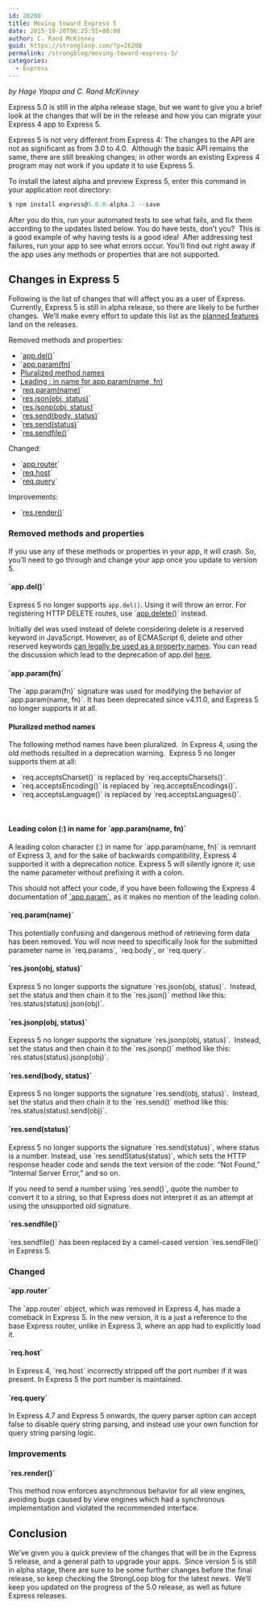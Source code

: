 ```yaml
---
id: 26208
title: Moving toward Express 5
date: 2015-10-20T06:25:55+00:00
author: C. Rand McKinney
guid: https://strongloop.com/?p=26208
permalink: /strongblog/moving-toward-express-5/
categories:
  - Express
---
```

_by Hage Yaapa and C. Rand McKinney_

Express 5.0 is still in the alpha release stage, but we want to give you a brief look at the changes that will be in the release and how you can migrate your Express 4 app to Express 5.

Express 5 is not very different from Express 4: The changes to the API are not as significant as from 3.0 to 4.0.  Although the basic API remains the same, there are still breaking changes; in other words an existing Express 4 program may not work if you update it to use Express 5.

<!--more-->

To install the latest alpha and preview Express 5, enter this command in your application root directory:

```js
$ npm install express@5.0.0-alpha.2 --save
```

After you do this, run your automated tests to see what fails, and fix them according to the updates listed below. You do have tests, don&#8217;t you?  This is a good example of why having tests is a good idea!  After addressing test failures, run your app to see what errors occur. You&#8217;ll find out right away if the app uses any methods or properties that are not supported.

## **Changes in Express 5**

Following is the list of changes that will affect you as a user of Express.  Currently, Express 5 is still in alpha release, so there are likely to be further changes.  We&#8217;ll make every effort to update this list as the [planned features](https://github.com/strongloop/express/pull/2237) land on the releases.

Removed methods and properties:

  * \`[app.del()](#app-del)\`
  * \`[app.param(fn)](#app-param-fn)\`
  * [Pluralized method names](#pluralized)
  * [Leading : in name for app.param(name, fn)](#app-param-name)
  * \`[req.param(name)](#req-param-name)\`
  * \`[res.json(obj, status)](#res-json-obj-status)\`
  * \`[res.jsonp(obj, status)](#res-jsonp-obj-status)\`
  * \`[res.send(body, status)](#res-send-body-status)\`
  * \`[res.send(status)](#res-send-status)\`
  * \`[res.sendfile()](#res-sendfile)\`

Changed:

  * \`[app.router](#app-router)\`
  * \`[req.host](#req-host)\`
  * \`[req.query](#req-query)\`

Improvements:

  * \`[res.render()](#res-render)\`

### **Removed methods and properties**

If you use any of these methods or properties in your app, it will crash. So, you&#8217;ll need to go through and change your app once you update to version 5.

#### **\`<a name="app-del"></a>app.del()\`**

Express 5 no longer supports `app.del()`. Using it will throw an error. For registering HTTP DELETE routes, use \`[app.delete()](http://expressjs.com/4x/api.html#app.delete.method)\` instead.

Initially del was used instead of delete considering delete is a reserved keyword in JavaScript. However, as of ECMAScript 6, delete and other reserved keywords [can legally be used as a property names](https://developer.mozilla.org/en-US/docs/Web/JavaScript/Reference/Lexical_grammar#Reserved_word_usage). You can read the discussion which lead to the deprecation of app.del [here](https://github.com/strongloop/express/pull/2095).

#### **<a name="app-param-fn"></a>\`app.param(fn)\`**

The \`app.param(fn)\` signature was used for modifying the behavior of \`app.param(name, fn)\`. It has been deprecated since v4.11.0, and Express 5 no longer supports it at all.

#### **<a name="pluralized"></a>Pluralized method names**

The following method names have been pluralized.  In Express 4, using the old methods resulted in a deprecation warning.  Express 5 no longer supports them at all:

  * \`req.acceptsCharset()\` is replaced by \`req.acceptsCharsets()\`.
  * \`req.acceptsEncoding()\` is replaced by \`req.acceptsEncodings()\`.
  * \`req.acceptsLanguage()\` is replaced by \`req.acceptsLanguages()\`.

&nbsp;

#### **<a name="app-param-name"></a>Leading colon (:) in name for \`app.param(name, fn)\`**

A leading colon character (:) in name for \`app.param(name, fn)\` is remnant of Express 3, and for the sake of backwards compatibility, Express 4 supported it with a deprecation notice. Express 5 will silently ignore it; use the name parameter without prefixing it with a colon.

This should not affect your code, if you have been following the Express 4 documentation of [\`app.param\`](#app-param-fn), as it makes no mention of the leading colon.

#### **<a name="req-param-name"></a>\`req.param(name)\`**

This potentially confusing and dangerous method of retrieving form data has been removed. You will now need to specifically look for the submitted parameter name in \`req.params\`, \`req.body\`, or \`req.query\`.

#### **<a name="res-json-obj-status"></a>\`res.json(obj, status)\`**

Express 5 no longer supports the signature \`res.json(obj, status)\`.  Instead, set the status and then chain it to the \`res.json()\` method like this: \`res.status(status).json(obj)\`.

#### **<a name="res-jsonp-obj-status"></a>\`res.jsonp(obj, status)\`**

Express 5 no longer supports the signature \`res.jsonp(obj, status)\`.  Instead, set the status and then chain it to the \`res.jsonp()\` method like this: \`res.status(status).jsonp(obj)\`.

#### **<a name="res-send-body-status"></a>\`res.send(body, status)\`**

Express 5 no longer supports the signature \`res.send(obj, status)\`.  Instead, set the status and then chain it to the \`res.send()\` method like this: \`res.status(status).send(obj)\`.

#### **<a name="res-send-status"></a>\`res.send(status)\`**

Express 5 no longer supports the signature \`res.send(status)\`, where status is a number. Instead, use \`res.sendStatus(status)\`, which sets the HTTP response header code and sends the text version of the code: “Not Found,” “Internal Server Error,” and so on.

If you need to send a number using \`res.send()\`, quote the number to convert it to a string, so that Express does not interpret it as an attempt at using the unsupported old signature.

#### **<a name="res-sendfile"></a>\`res.sendfile()\`**

\`res.sendfile()\` has been replaced by a camel-cased version \`res.sendFile()\` in Express 5.

### **Changed**

#### **<a name="app-router"></a>\`app.router\`**

The \`app.router\` object, which was removed in Express 4, has made a comeback in Express 5. In the new version, it is a just a reference to the base Express router, unlike in Express 3, where an app had to explicitly load it.

#### **<a name="req-host"></a>\`req.host\`**

In Express 4, \`req.host\` incorrectly stripped off the port number if it was present. In Express 5 the port number is maintained.

#### **<a name="req-query"></a>\`req.query\`**

In Express 4.7 and Express 5 onwards, the query parser option can accept false to disable query string parsing, and instead use your own function for query string parsing logic.

### **Improvements**

#### **<a name="res-render"></a>\`res.render()\`**

This method now enforces asynchronous behavior for all view engines, avoiding bugs caused by view engines which had a synchronous implementation and violated the recommended interface.

## **Conclusion**

We&#8217;ve given you a quick preview of the changes that will be in the Express 5 release, and a general path to upgrade your apps.  Since version 5 is still in alpha stage, there are sure to be some further changes before the final release, so keep checking the StrongLoop blog for the latest news.  We&#8217;ll keep you updated on the progress of the 5.0 release, as well as future Express releases.